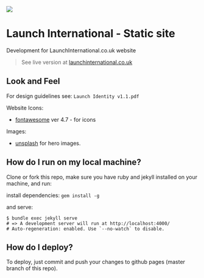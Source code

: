 ![](images/logo/launch-violet.png)
# Launch International - Static site
Development for LaunchInternational.co.uk website

>See live version at [launchinternational.co.uk](http://www.launchinternational.co.uk/)

## Look and Feel

For design guidelines see: `Launch Identity v1.1.pdf`

Website Icons:
* [fontawesome](http://fontawesome.io/) ver 4.7 - for icons

Images:
* [unsplash](https://unsplash.com/) for hero images.

## How do I run on my local machine?

Clone or fork this repo,
make sure you have ruby and jekyll installed on your machine, and run:

install dependencies:
` gem install -g `

and serve: 
```
$ bundle exec jekyll serve
# => A development server will run at http://localhost:4000/
# Auto-regeneration: enabled. Use `--no-watch` to disable.
```

## How do I deploy?

To deploy, just commit and push your changes to github pages (master branch of this repo).
